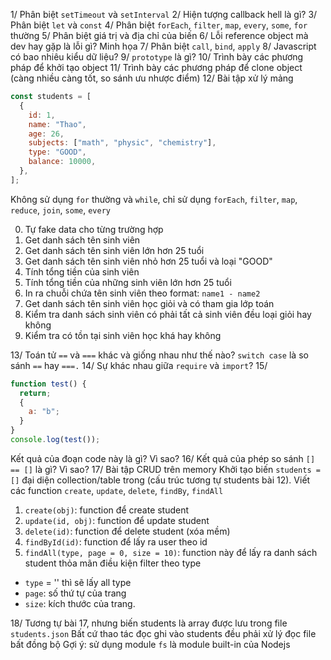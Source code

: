 1/ Phân biệt `setTimeout` và `setInterval`
2/ Hiện tượng callback hell là gì?
3/ Phân biệt `let` và `const`
4/ Phân biệt `forEach`, `filter`, `map`, `every`, `some`, `for` thường
5/ Phân biệt giá trị và địa chỉ của biến
6/ Lỗi reference object mà dev hay gặp là lỗi gì? Minh họa
7/ Phân biệt `call`, `bind`, `apply`
8/ Javascript có bao nhiêu kiểu dữ liệu?
9/ `prototype` là gì?
10/ Trình bày các phương pháp để khởi tạo object
11/ Trình bày các phương pháp để clone object (càng nhiều càng tốt, so sánh ưu nhược điểm)
12/ Bài tập xử lý mảng

```js
const students = [
  {
    id: 1,
    name: "Thao",
    age: 26,
    subjects: ["math", "physic", "chemistry"],
    type: "GOOD",
    balance: 10000,
  },
];
```

Không sử dụng `for` thường và `while`, chỉ sử dụng `forEach`, `filter`, `map`, `reduce`, `join`, `some`, `every`

0. Tự fake data cho từng trường hợp
1. Get danh sách tên sinh viên
2. Get danh sách tên sinh viên lớn hơn 25 tuổi
3. Get danh sách tên sinh viên nhỏ hơn 25 tuổi và loại "GOOD"
4. Tính tổng tiền của sinh viên
5. Tính tổng tiền của những sinh viên lớn hơn 25 tuổi
6. In ra chuỗi chứa tên sinh viên theo format: `name1 - name2`
7. Get danh sách tên sinh viên học giỏi và có tham gia lớp toán
8. Kiểm tra danh sách sinh viên có phải tất cả sinh viên đều loại giỏi hay không
9. Kiểm tra có tồn tại sinh viên học khá hay không

13/ Toán tử `==` và `===` khác và giống nhau như thế nào? `switch case` là so sánh `==` hay `===.`
14/ Sự khác nhau giữa `require` và `import`?
15/

```js
function test() {
  return;
  {
    a: "b";
  }
}
console.log(test());
```

Kết quả của đoạn code này là gì? Vì sao?
16/ Kết quả của phép so sánh `[] == []` là gì? Vì sao?
17/ Bài tập CRUD trên memory
Khởi tạo biến `students = []` đại diện collection/table trong (cấu trúc tương tự students bài 12). Viết các function `create`, `update`, `delete`, `findBy`, `findAll`

1. `create(obj)`: function để create student
2. `update(id, obj)`: function để update student
3. `delete(id)`: function để delete student (xóa mềm)
4. `findById(id)`: function để lấy ra user theo id
5. `findAll(type, page = 0, size = 10)`: function này để lấy ra danh sách student thỏa mãn điều kiện filter theo type

- `type` = '' thì sẽ lấy all type
- `page`: số thứ tự của trang
- `size`: kích thước của trang.

18/ Tương tự bài 17, nhưng biến students là array được lưu trong file `students.json`
Bất cứ thao tác đọc ghi vào students đều phải xử lý đọc file bất đồng bộ
Gợi ý: sử dụng module `fs` là module built-in của Nodejs
